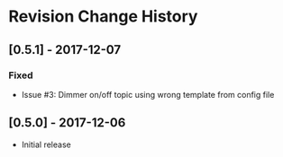 # Revision Change History

## [0.5.1] - 2017-12-07

### Fixed
- Issue #3: Dimmer on/off topic using wrong template from config file


## [0.5.0] - 2017-12-06

- Initial release
